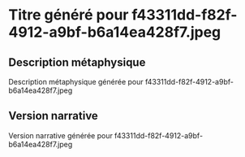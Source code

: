 # Titre généré pour f43311dd-f82f-4912-a9bf-b6a14ea428f7.jpeg

## Description métaphysique
Description métaphysique générée pour f43311dd-f82f-4912-a9bf-b6a14ea428f7.jpeg

## Version narrative
Version narrative générée pour f43311dd-f82f-4912-a9bf-b6a14ea428f7.jpeg
